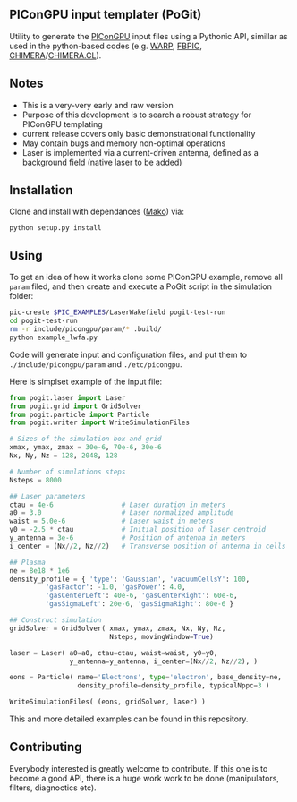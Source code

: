 ## PIConGPU input templater (PoGit)

Utility to generate the [PIConGPU](https://github.com/ComputationalRadiationPhysics/picongpu) input files using a Pythonic API, simillar as used in the python-based codes (e.g.  [WARP](https://bitbucket.org/berkeleylab/warp), [FBPIC](https://github.com/fbpic/fbpic), [CHIMERA](https://github.com/hightower8083/chimera)/[CHIMERA.CL](https://github.com/hightower8083/chimeraCL)).

## Notes

- This is a very-very early and raw version
- Purpose of this development is to search a robust strategy for PIConGPU templating
- current release covers only basic demonstrational functionality
- May contain bugs and memory non-optimal operations
- Laser is implemented via a current-driven antenna, defined as a background field (native laser to be added)

## Installation

Clone and install with dependances ([Mako](https://github.com/sqlalchemy/mako)) via:
```
python setup.py install
```

## Using

To get an idea of how it works clone some PIConGPU example, remove all `param` filed, and then create and execute a PoGit script in the simulation folder:
```bash
pic-create $PIC_EXAMPLES/LaserWakefield pogit-test-run
cd pogit-test-run
rm -r include/picongpu/param/* .build/
python example_lwfa.py
```
Code will generate input and configuration files, and put them to `./include/picongpu/param` and `./etc/picongpu`.

Here is simplset example of the input file:
```python
from pogit.laser import Laser
from pogit.grid import GridSolver
from pogit.particle import Particle
from pogit.writer import WriteSimulationFiles

# Sizes of the simulation box and grid
xmax, ymax, zmax = 30e-6, 70e-6, 30e-6
Nx, Ny, Nz = 128, 2048, 128

# Number of simulations steps
Nsteps = 8000

## Laser parameters
ctau = 4e-6                 # Laser duration in meters
a0 = 3.0                    # Laser normalized amplitude
waist = 5.0e-6              # Laser waist in meters
y0 = -2.5 * ctau            # Initial position of laser centroid
y_antenna = 3e-6            # Position of antenna in meters
i_center = (Nx//2, Nz//2)   # Transverse position of antenna in cells

## Plasma
ne = 8e18 * 1e6
density_profile = { 'type': 'Gaussian', 'vacuumCellsY': 100,
         'gasFactor': -1.0, 'gasPower': 4.0,
         'gasCenterLeft': 40e-6, 'gasCenterRight': 60e-6,
         'gasSigmaLeft': 20e-6, 'gasSigmaRight': 80e-6 }

## Construct simulation
gridSolver = GridSolver( xmax, ymax, zmax, Nx, Ny, Nz,
                         Nsteps, movingWindow=True)

laser = Laser( a0=a0, ctau=ctau, waist=waist, y0=y0,
               y_antenna=y_antenna, i_center=(Nx//2, Nz//2), )

eons = Particle( name='Electrons', type='electron', base_density=ne,
                 density_profile=density_profile, typicalNppc=3 )

WriteSimulationFiles( (eons, gridSolver, laser) )
```

This and more detailed examples can be found in this repository.

## Contributing

Everybody interested is greatly welcome to contribute. If this one is to become a good API, there is a huge work work to be done (manipulators, filters, diagnoctics etc).
